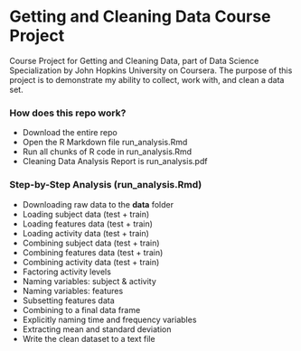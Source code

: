 # Getting and Cleaning Data Course Project
Course Project for Getting and Cleaning Data, part of Data Science Specialization by John Hopkins University on Coursera. The purpose of this project is to demonstrate my ability to collect, work with, and clean a data set.

### How does this repo work?
 * Download the entire repo
 * Open the R Markdown file run_analysis.Rmd
 * Run all chunks of R code in run_analysis.Rmd
 * Cleaning Data Analysis Report is run_analysis.pdf
 
### Step-by-Step Analysis (run_analysis.Rmd)
 * Downloading raw data to the **data** folder
 * Loading subject data (test + train)
 * Loading features data (test + train)
 * Loading activity data (test + train)
 * Combining subject data (test + train)
 * Combining features data (test + train)
 * Combining activity data (test + train)
 * Factoring activity levels
 * Naming variables: subject & activity
 * Naming variables: features
 * Subsetting features data
 * Combining to a final data frame
 * Explicitly naming time and frequency variables
 * Extracting mean and standard deviation
 * Write the clean dataset to a text file
